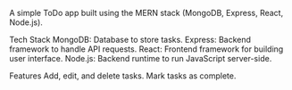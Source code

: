 
A simple ToDo app built using the MERN stack (MongoDB, Express, React, Node.js).

Tech Stack
MongoDB: Database to store tasks.
Express: Backend framework to handle API requests.
React: Frontend framework for building user interface.
Node.js: Backend runtime to run JavaScript server-side.

Features
Add, edit, and delete tasks.
Mark tasks as complete.
